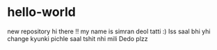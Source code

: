 # hello-world
new repository
hi  there !!
my name is simran deol
tatti :)
Iss saal bhi yhi change kyunki pichle saal tshit nhi mili 
Dedo plzz
